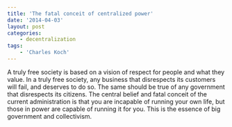 ```yaml
---
title: 'The fatal conceit of centralized power'
date: '2014-04-03'
layout: post
categories:
    - decentralization
tags:
    - 'Charles Koch'
---
```


A truly free society is based on a vision of respect for people and what they value. In a truly free society, any business that disrespects its customers will fail, and deserves to do so. The same should be true of any government that disrespects its citizens. The central belief and fatal conceit of the current administration is that you are incapable of running your own life, but those in power are capable of running it for you. This is the essence of big government and collectivism.